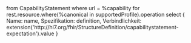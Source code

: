 <fql>
from
    CapabilityStatement
where
    url = %capability
for rest.resource.where(%canonical in supportedProfile).operation
select
{
     Name: name,
     Spezifikation: definition,
     Verbindlichkeit: extension('http://hl7.org/fhir/StructureDefinition/capabilitystatement-expectation').value
}
</fql> 
